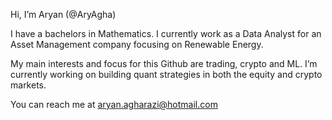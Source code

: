 Hi, I’m Aryan  (@AryAgha)

I have a bachelors in Mathematics. I currently work as a Data Analyst for an Asset Management company focusing on Renewable Energy.

My main interests and focus for this Github are trading, crypto and ML.
I’m currently working on building quant strategies in both the equity and crypto markets.

You can reach me at aryan.agharazi@hotmail.com

<!---
AryAgha/AryAgha is a ✨ special ✨ repository because its `README.md` (this file) appears on your GitHub profile.
You can click the Preview link to take a look at your changes.
--->
